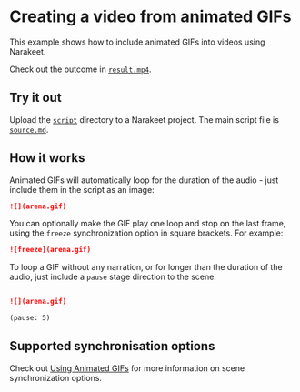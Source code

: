 # Creating a video from animated GIFs 

This example shows how to include animated GIFs into videos using Narakeet. 

Check out the outcome in [`result.mp4`](result.mp4).

## Try it out

Upload the [`script`](script) directory to a Narakeet project. The main script file is [`source.md`](script/source.md).

## How it works

Animated GIFs will automatically loop for the duration of the audio - just include them in the script as an image:

```md
![](arena.gif)
```

You can optionally make the GIF play one loop and stop on the last frame, using the `freeze` synchronization option in square brackets. For example:

```md
![freeze](arena.gif)
```

To loop a GIF without any narration, or for longer than the duration of the audio, just include a `pause` stage direction to the scene.


```md

![](arena.gif)

(pause: 5)
```

## Supported synchronisation options

Check out [Using Animated GIFs](https://www.narakeet.com/docs/format/#using-animated-gifs) for more information on scene synchronization options.
